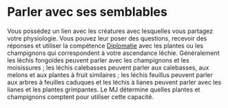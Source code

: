 # Parler avec ses semblables

<p><span id="ctl00_MainContent_DetailedOutput">Vous possédez un lien avec les créatures avec lesquelles vous partagez votre physiologie. Vous pouvez leur poser des questions, recevoir des réponses et utiliser la compétence <a href="https://2e.aonprd.com/Skills.aspx?ID=6">Diplomatie</a> avec les plantes ou les champignons qui correspondent à votre ascendance léchie. Généralement les léchis fongoïdes peuvent parler avec les champignons et les moisissures ; les léchis calebasses peuvent parler aux calebasses, aux melons et aux plantes à fruit similaires ; les léchis feuillus peuvent parler aux arbres à feuilles caduques et les léchis à lianes peuvent parler avec les lianes et les plantes grimpantes. Le MJ détermine quelles plantes et champignons comptent pour utiliser cette capacité.&nbsp;</span></p>